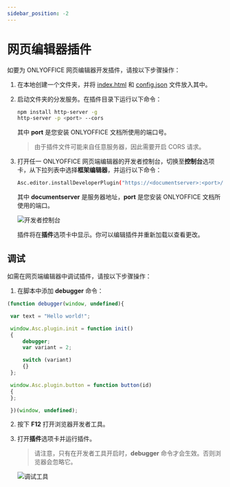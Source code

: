 ```yaml
---
sidebar_position: -2
---
```


# 网页编辑器插件

如要为 ONLYOFFICE 网页编辑器开发插件，请按以下步骤操作：

1. 在本地创建一个文件夹，并将 [index.html](../../structure/entry-point.md) 和 [config.json](../../structure/configuration/configuration.md) 文件放入其中。

2. 启动文件夹的分发服务。在插件目录下运行以下命令：

   ``` sh
   npm install http-server -g
   http-server -p <port> --cors
   ```

   其中 **port** 是您安装 ONLYOFFICE 文档所使用的端口号。

   > 由于插件文件可能来自任意服务器，因此需要开启 CORS 请求。

3. 打开任一 ONLYOFFICE 网页端编辑器的开发者控制台，切换至**控制台**选项卡，从下拉列表中选择**框架编辑器**，并运行以下命令：

   ``` sh
   Asc.editor.installDeveloperPlugin("https://<documentserver>:<port>/config.json");
   ```

   其中 **documentserver** 是服务器地址，**port** 是您安装 ONLYOFFICE 文档所使用的端口。

   ![开发者控制台](/assets/images/plugins/developer-console.png)

   插件将在**插件**选项卡中显示。你可以编辑插件并重新加载以查看更改。

## 调试

如需在网页端编辑器中调试插件，请按以下步骤操作：

1. 在脚本中添加 **debugger** 命令：

<!-- This code snippet is shown in the screenshot. -->

<!-- eslint-skip -->

   ``` ts
   (function debugger(window, undefined){

    var text = "Hello world!";

    window.Asc.plugin.init = function init()
    {
        debugger;
        var variant = 2;

        switch (variant)
        {}
    };

    window.Asc.plugin.button = function button(id)
    {
    };

    })(window, undefined);
   ```

2. 按下 **F12** 打开浏览器开发者工具。

3. 打开**插件**选项卡并运行插件。

   > 请注意，只有在开发者工具开启时，**debugger** 命令才会生效。否则浏览器会忽略它。

   ![调试工具](/assets/images/plugins/plugin-debugging.png)
